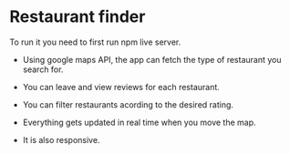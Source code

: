# Restaurant finder

To run it you need to first run npm live server.

- Using google maps API, the app can fetch the type of restaurant you search for.

- You can leave and view reviews for each restaurant.

- You can filter restaurants acording to the desired rating.

- Everything gets updated in real time when you move the map.

- It is also responsive.
